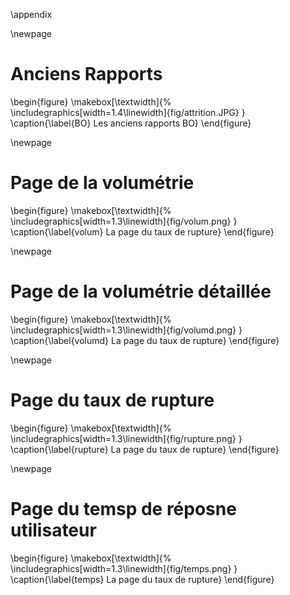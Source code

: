 \appendix





\newpage

# Anciens Rapports

\begin{figure}
	\makebox[\textwidth]{%
		\includegraphics[width=1.4\linewidth]{fig/attrition.JPG}
	}
	\caption{\label{BO} Les anciens rapports BO}
\end{figure}

\newpage

# Page de la volumétrie

\begin{figure}
	\makebox[\textwidth]{%
        \includegraphics[width=1.3\linewidth]{fig/volum.png}
    }
    \caption{\label{volum} La page du taux de rupture}
\end{figure}

\newpage

# Page de la volumétrie détaillée

\begin{figure}
	\makebox[\textwidth]{%
        \includegraphics[width=1.3\linewidth]{fig/volumd.png}
    }
    \caption{\label{volumd} La page du taux de rupture}
\end{figure}

\newpage

# Page du taux de rupture

\begin{figure}
	\makebox[\textwidth]{%
        \includegraphics[width=1.3\linewidth]{fig/rupture.png}
    }
    \caption{\label{rupture} La page du taux de rupture}
\end{figure}

\newpage

# Page du temsp de réposne utilisateur

\begin{figure}
	\makebox[\textwidth]{%
        \includegraphics[width=1.3\linewidth]{fig/temps.png}
    }
    \caption{\label{temps} La page du taux de rupture}
\end{figure}

